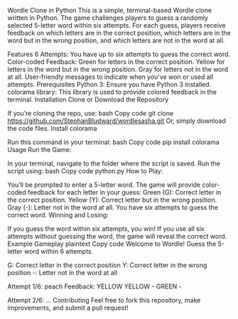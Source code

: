 Wordle Clone in Python
This is a simple, terminal-based Wordle clone written in Python. The game challenges players to guess a randomly selected 5-letter word within six attempts. For each guess, players receive feedback on which letters are in the correct position, which letters are in the word but in the wrong position, and which letters are not in the word at all.

Features
6 Attempts: You have up to six attempts to guess the correct word.
Color-coded Feedback:
Green for letters in the correct position.
Yellow for letters in the word but in the wrong position.
Gray for letters not in the word at all.
User-friendly messages to indicate when you've won or used all attempts.
Prerequisites
Python 3: Ensure you have Python 3 installed.
colorama library: This library is used to provide colored feedback in the terminal.
Installation
Clone or Download the Repository

If you’re cloning the repo, use:
bash
Copy code
git clone https://github.com/StephanBludward/wordlesasha.git
Or, simply download the code files.
Install colorama

Run this command in your terminal:
bash
Copy code
pip install colorama
Usage
Run the Game:

In your terminal, navigate to the folder where the script is saved.
Run the script using:
bash
Copy code
python.py
How to Play:

You’ll be prompted to enter a 5-letter word.
The game will provide color-coded feedback for each letter in your guess:
Green (G): Correct letter in the correct position.
Yellow (Y): Correct letter but in the wrong position.
Gray (-): Letter not in the word at all.
You have six attempts to guess the correct word.
Winning and Losing:

If you guess the word within six attempts, you win!
If you use all six attempts without guessing the word, the game will reveal the correct word.
Example Gameplay
plaintext
Copy code
 Welcome to Wordle! 
Guess the 5-letter word within 6 attempts.

G: Correct letter in the correct position
Y: Correct letter in the wrong position
-: Letter not in the word at all

Attempt 1/6: peach
Feedback: YELLOW YELLOW - GREEN -

Attempt 2/6: ...
Contributing
Feel free to fork this repository, make improvements, and submit a pull request!
